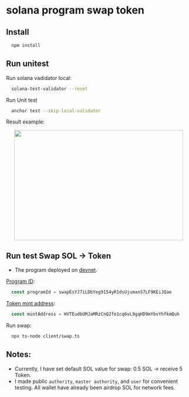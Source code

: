 # solana program swap token

## Install
  ```bash
    npm install
  ```
  
## Run unitest
Run solana vadidator local:
```bash
  solana-test-validator --reset
```

Run Unit test

```bash
  anchor test --skip-local-validator
```


Result example:

<p align="center">
  <img width="460" height="300" src="https://github.com/AlexanderCruciata/Token-Swap-Program/blob/master/resources/unittest.png">
</p>


## Run test Swap SOL -> Token
- The program deployed on [devnet](https://explorer.solana.com/address/swapEsYJ7iLDbYeg9154yR1dsUjumanS7LF9KEiJQae?cluster=devnet).

[Program ID](https://explorer.solana.com/address/swapEsYJ7iLDbYeg9154yR1dsUjumanS7LF9KEiJQae?cluster=devnet):
```ts
  const programId = swapEsYJ7iLDbYeg9154yR1dsUjumanS7LF9KEiJQae
```
[Token mint address](https://explorer.solana.com/address/HVTEudbUMJaMRzCnQ2fo1cq6vL9gqHD9mYbvYhfkmQuh?cluster=devnet):
```ts
  const mintAddress = HVTEudbUMJaMRzCnQ2fo1cq6vL9gqHD9mYbvYhfkmQuh
```

Run swap:
```bash
  npx ts-node client/swap.ts
```
 
## Notes:
  - Currently, I have set default SOL value for swap: 0.5 SOL -> receive 5 Token.
  - I made public `authority`, `master authority`, and `user` for convenient testing. All wallet have already been airdrop SOL for network fees.
